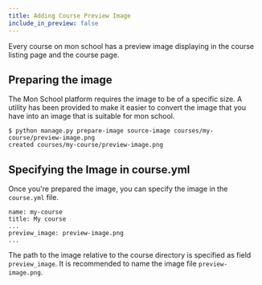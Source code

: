 ```yaml
---
title: Adding Course Preview Image
include_in_preview: false
---
```


Every course on mon school has a preview image displaying in the course listing page and the course  page.

## Preparing the image

The Mon School platform requires the image to be of a specific size. A utility has been provided to make it easier to convert the image that you have into an image that is suitable for mon school.

```
$ python manage.py prepare-image source-image courses/my-course/preview-image.png
created courses/my-course/preview-image.png
```

## Specifying the Image in course.yml

Once you're prepared the image, you can specify the image in the `course.yml` file.

```
name: my-course
title: My course
...
preview_image: preview-image.png
...
```

The path to the image relative to the course directory is specified as field `preview_image`. It is recommended to name the image file `preview-image.png`.
